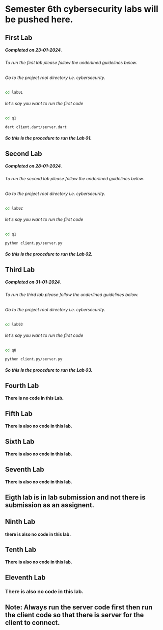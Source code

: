 # Semester 6th cybersecurity labs will be pushed here.

## First Lab

##### Completed on 23-01-2024.

###### To run the first lab please follow the underlined guidelines below.

###### Go to the project root directory i.e. cybersecurity.

```bash
cd lab01
```

###### let's say you want to run the first code

```bash
cd q1
```

```bash
dart client.dart/server.dart
```

##### So this is the procedure to run the Lab 01.

## Second Lab

##### Completed on 28-01-2024.

###### To run the second lab please follow the underlined guidelines below.

###### Go to the project root directory i.e. cybersecurity.

```bash
cd lab02
```

###### let's say you want to run the first code

```bash
cd q1
```

```bash
python client.py/server.py
```

##### So this is the procedure to run the Lab 02.

## Third Lab

##### Completed on 31-01-2024.

###### To run the third lab please follow the underlined guidelines below.

###### Go to the project root directory i.e. cybersecurity.

```bash
cd lab03
```

###### let's say you want to run the first code

```bash
cd q8
```

```bash
python client.py/server.py
```

##### So this is the procedure to run the Lab 03.

## Fourth Lab

#### There is no code in this Lab.

## Fifth Lab

#### There is also no code in this lab.

## Sixth Lab

#### There is also no code in this lab.

## Seventh Lab

#### There is also no code in this lab.

## Eigth lab is in lab submission and not there is submission as an assignent.

## Ninth Lab

#### there is also no code in this lab.

## Tenth Lab

#### There is also no code in this lab.

## Eleventh Lab

### There is also no code in this lab.

## Note: Always run the server code first then run the client code so that there is server for the client to connect.
